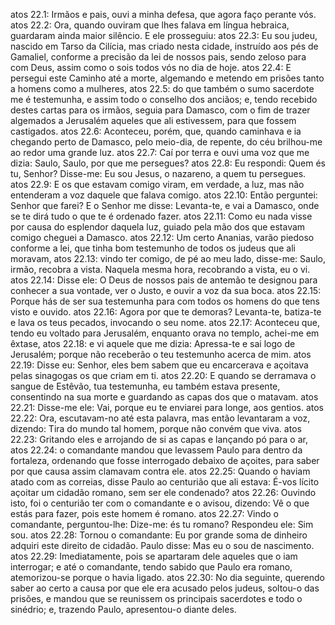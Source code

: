 atos 22.1: Irmãos e pais, ouvi a minha defesa, que agora faço perante vós.
atos 22.2: Ora, quando ouviram que lhes falava em língua hebraica, guardaram ainda maior silêncio. E ele prosseguiu:
atos 22.3: Eu sou judeu, nascido em Tarso da Cilícia, mas criado nesta cidade, instruído aos pés de Gamaliel, conforme a precisão da lei de nossos pais, sendo zeloso para com Deus, assim como o sois todos vós no dia de hoje.
atos 22.4: E persegui este Caminho até a morte, algemando e metendo em prisões tanto a homens como a mulheres,
atos 22.5: do que também o sumo sacerdote me é testemunha, e assim todo o conselho dos anciãos; e, tendo recebido destes cartas para os irmãos, seguia para Damasco, com o fim de trazer algemados a Jerusalém aqueles que ali estivessem, para que fossem castigados.
atos 22.6: Aconteceu, porém, que, quando caminhava e ia chegando perto de Damasco, pelo meio-dia, de repente, do céu brilhou-me ao redor uma grande luz.
atos 22.7: Caí por terra e ouvi uma voz que me dizia: Saulo, Saulo, por que me persegues?
atos 22.8: Eu respondi: Quem és tu, Senhor? Disse-me: Eu sou Jesus, o nazareno, a quem tu persegues.
atos 22.9: E os que estavam comigo viram, em verdade, a luz, mas não entenderam a voz daquele que falava comigo.
atos 22.10: Então perguntei: Senhor que farei? E o Senhor me disse: Levanta-te, e vai a Damasco, onde se te dirá tudo o que te é ordenado fazer.
atos 22.11: Como eu nada visse por causa do esplendor daquela luz, guiado pela mão dos que estavam comigo cheguei a Damasco.
atos 22.12: Um certo Ananias, varão piedoso conforme a lei, que tinha bom testemunho de todos os judeus que ali moravam,
atos 22.13: vindo ter comigo, de pé ao meu lado, disse-me: Saulo, irmão, recobra a vista. Naquela mesma hora, recobrando a vista, eu o vi.
atos 22.14: Disse ele: O Deus de nossos pais de antemão te designou para conhecer a sua vontade, ver o Justo, e ouvir a voz da sua boca.
atos 22.15: Porque hás de ser sua testemunha para com todos os homens do que tens visto e ouvido.
atos 22.16: Agora por que te demoras? Levanta-te, batiza-te e lava os teus pecados, invocando o seu nome.
atos 22.17: Aconteceu que, tendo eu voltado para Jerusalém, enquanto orava no templo, achei-me em êxtase,
atos 22.18: e vi aquele que me dizia: Apressa-te e sai logo de Jerusalém; porque não receberão o teu testemunho acerca de mim.
atos 22.19: Disse eu: Senhor, eles bem sabem que eu encarcerava e açoitava pelas sinagogas os que criam em ti.
atos 22.20: E quando se derramava o sangue de Estêvão, tua testemunha, eu também estava presente, consentindo na sua morte e guardando as capas dos que o matavam.
atos 22.21: Disse-me ele: Vai, porque eu te enviarei para longe, aos gentios.
atos 22.22: Ora, escutavam-no até esta palavra, mas então levantaram a voz, dizendo: Tira do mundo tal homem, porque não convém que viva.
atos 22.23: Gritando eles e arrojando de si as capas e lançando pó para o ar,
atos 22.24: o comandante mandou que levassem Paulo para dentro da fortaleza, ordenando que fosse interrogado debaixo de açoites, para saber por que causa assim clamavam contra ele.
atos 22.25: Quando o haviam atado com as correias, disse Paulo ao centurião que ali estava: É-vos lícito açoitar um cidadão romano, sem ser ele condenado?
atos 22.26: Ouvindo isto, foi o centurião ter com o comandante e o avisou, dizendo: Vê o que estás para fazer, pois este homem é romano.
atos 22.27: Vindo o comandante, perguntou-lhe: Dize-me: és tu romano? Respondeu ele: Sim sou.
atos 22.28: Tornou o comandante: Eu por grande soma de dinheiro adquiri este direito de cidadão. Paulo disse: Mas eu o sou de nascimento.
atos 22.29: Imediatamente, pois se apartaram dele aqueles que o iam interrogar; e até o comandante, tendo sabido que Paulo era romano, atemorizou-se porque o havia ligado.
atos 22.30: No dia seguinte, querendo saber ao certo a causa por que ele era acusado pelos judeus, soltou-o das prisões, e mandou que se reunissem os principais sacerdotes e todo o sinédrio; e, trazendo Paulo, apresentou-o diante deles.
